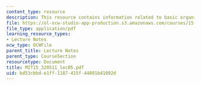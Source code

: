 ```yaml
---
content_type: resource
description: This resource contains information related to basic organizational designs.
file: https://ol-ocw-studio-app-production.s3.amazonaws.com/courses/15-320-strategic-organizational-design-spring-2011/bd53cbbde1ff1187415f44891b41092d_MIT15_320S11_lec05.pdf
file_type: application/pdf
learning_resource_types:
- Lecture Notes
ocw_type: OCWFile
parent_title: Lecture Notes
parent_type: CourseSection
resourcetype: Document
title: MIT15_320S11_lec05.pdf
uid: bd53cbbd-e1ff-1187-415f-44891b41092d
---
```

